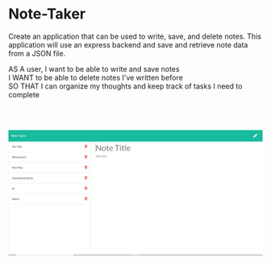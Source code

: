 # Note-Taker
Create an application that can be used to write, save, and delete notes. This application will use an express backend and save and retrieve note data from a JSON file.

AS A user, I want to be able to write and save notes<br>
I WANT to be able to delete notes I've written before<br>
SO THAT I can organize my thoughts and keep track of tasks I need to complete

<br><br>

<img src="Screenshot.PNG" alt="Application Screenshot">
